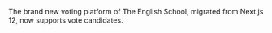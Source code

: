 The brand new voting platform of The English School, migrated from Next.js 12, now supports vote candidates.
